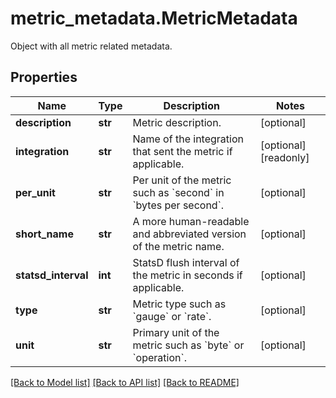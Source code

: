 # metric_metadata.MetricMetadata

Object with all metric related metadata.
## Properties
Name | Type | Description | Notes
------------ | ------------- | ------------- | -------------
**description** | **str** | Metric description. | [optional] 
**integration** | **str** | Name of the integration that sent the metric if applicable. | [optional] [readonly] 
**per_unit** | **str** | Per unit of the metric such as &#x60;second&#x60; in &#x60;bytes per second&#x60;. | [optional] 
**short_name** | **str** | A more human-readable and abbreviated version of the metric name. | [optional] 
**statsd_interval** | **int** | StatsD flush interval of the metric in seconds if applicable. | [optional] 
**type** | **str** | Metric type such as &#x60;gauge&#x60; or &#x60;rate&#x60;. | [optional] 
**unit** | **str** | Primary unit of the metric such as &#x60;byte&#x60; or &#x60;operation&#x60;. | [optional] 

[[Back to Model list]](../README.md#documentation-for-models) [[Back to API list]](../README.md#documentation-for-api-endpoints) [[Back to README]](../README.md)



